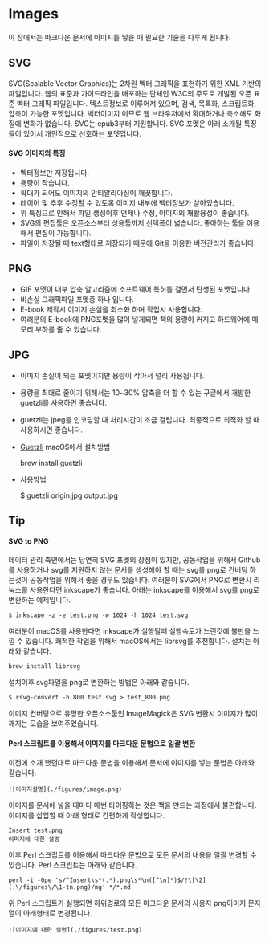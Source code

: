 
# Images
이 장에서는 마크다운 문서에 이미지를 넣을 때 필요한 기술을 다루게 됩니다.

## SVG
SVG(Scalable Vector Graphics)는 2차원 벡터 그래픽을 표현하기 위한 XML 기반의 파일입니다.
웹의 표준과 가이드라인을 배포하는 단체인 W3C의 주도로 개발된 오픈 표준 벡터 그래픽 파일입니다.
텍스트정보로 이루어져 있으며, 검색, 목록화, 스크립트화, 압축이 가능한 포멧입니다. 벡터이미지 이므로 웹 브라우저에서 확대하거나 축소해도 화질에 변화가 없습니다.
SVG는 epub3부터 지원합니다.
SVG 포멧은 아래 소개될 특징들이 있어서 개인적으로 선호하는 포멧입니다.

#### SVG 이미지의 특징
- 벡터정보만 저장됩니다.
- 용량이 작습니다.
- 확대가 되어도 이미지의 안티알리아싱이 깨끗합니다.
- 레이어 및 추후 수정할 수 있도록 이미지 내부에 벡터정보가 살아있습니다.
- 위 특징으로 인해서 파일 생성이후 언제나 수정, 이미지의 재활용성이 좋습니다.
- SVG의 편집툴은 오픈소스부터 상용툴까지 선택폭이 넓습니다. 좋아하는 툴을 이용해서 편집이 가능합니다.
- 파일이 저장될 때 text형태로 저장되기 때문에 Git을 이용한 버전관리가 좋습니다.

## PNG
- GIF 포멧이 내부 압축 알고리즘에 소프트웨어 특허를 걸면서 탄생된 포멧입니다.
- 비손실 그래픽파일 포멧중 하나 입니다.
- E-book 제작시 이미지 손실을 최소화 하며 작업시 사용합니다.
- 여러분의 E-book에 PNG포멧을 많이 넣게되면 책의 용량이 커지고 하드웨어에 메모리 부하를 줄 수 있습니다.

## JPG
- 이미지 손실이 되는 포멧이지만 용량이 작아서 널리 사용됩니다.
- 용량을 최대로 줄이기 위해서는 10~30% 압축을 더 할 수 있는 구글에서 개발한 guetzli를 사용하면 좋습니다.
- guetzli는 jpeg를 인코딩할 때 처리시간이 조금 걸립니다. 최종적으로 최적화 할 때 사용하시면 좋습니다.
- [Guetzli](https://github.com/google/guetzli) macOS에서 설치방법
	
	brew install guetzli

- 사용방법
	
	$ guetzli origin.jpg output.jpg

## Tip
#### SVG to PNG
데이터 관리 측면에서는 당연히 SVG 포멧의 장점이 있지만, 공동작업을 위해서 
Github를 사용하거나 svg를 지원하지 않는 문서를 생성해야 할 때는 svg를 png로 컨버팅 하는것이
공동작업을 위해서 좋을 경우도 있습니다.
여러분이 SVG에서 PNG로 변환시 리눅스를 사용한다면 inkscape가 좋습니다.
아래는 inkscape를 이용해서 svg를 png로 변환하는 예제입니다.

	$ inkscape -z -e test.png -w 1024 -h 1024 test.svg

여러분이 macOS를 사용한다면 inkscape가 실행될때 실행속도가 느린것에 불만을 느낄 수 있습니다.
쾌적한 작업을 위해서 macOS에서는 librsvg를 추천합니다. 설치는 아래와 같습니다.

	brew install librsvg

설치이후 svg파일을 png로 변환하는 방법은 아래와 같습니다.
	
	$ rsvg-convert -h 800 test.svg > test_800.png

이미지 컨버팅으로 유명한 오픈소스툴인 ImageMagick은 SVG 변환시 이미지가 많이 깨지는 모습을 보여주었습니다.

#### Perl 스크립트를 이용해서 이미지를 마크다운 문법으로 일괄 변환
이전에 소개 했던대로 마크다운 문법을 이용해서 문서에 이미지를 넣는 문법은 아래와 같습니다.
	
	![이미지설명](./figures/image.png)

이미지를 문서에 넣을 때마다 매번 타이핑하는 것은 책을 만드는 과정에서 불편합니다.
이미지를 삽입할 때 아래 형태로 간편하게 작성합니다.

	Insert test.png
	이미지에 대한 설명

이후 Perl 스크립트를 이용해서 마크다운 문법으로 모든 문서의 내용을 일괄 변경할 수 있습니다.
Perl 스크립트는 아래와 같습니다.

	perl -i -0pe 's/^Insert\s*(.*).png\s*\n([^\n]*)$/!\[\2](.\/figures\/\1-tn.png)/mg' */*.md

위 Perl 스크립트가 실행되면 하위경로의 모든 마크다운 문서의 사용자 png이미지 문자열이 아래형태로 변경됩니다.

	![이미지에 대한 설명](./figures/test.png)

